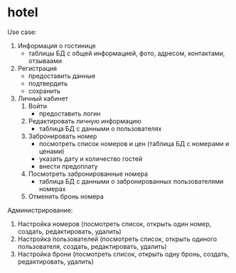 # hotel
Use case:
1. Информация о гостинице
   - таблицы БД с общей информацией, фото, адресом, контактами, отзываами
2. Регистрация
   - предоставить данные  
   - подтвердить  
   - сохранить
3. Личный кабинет  
   1) Войти
      - предоставить логин  
   2) Редактировать личную информацию
      - таблица БД с данными о пользователях  
   3) Забронировать номер
      - посмотреть список номеров и цен (таблица БД с номерами и ценами)  
      - указать дату и количество гостей  
      - внести предоплату  
   4) Посмотреть забронированные номера  
      - таблица БД с данными о забронированных пользователями номерах  
   5) Отменить бронь номера

Администрирование:
1. Настройка номеров (посмотреть список, открыть один номер, создать, редактировать, удалить)
3. Настройка пользователей (посмотреть список, открыть одиного пользователя, создать, редактировать, удалить)
4. Настройка брони (посмотреть список, открыть одну бронь, создать, редактировать, удалить)
 
